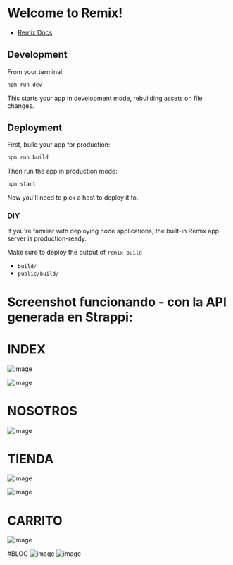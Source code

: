 # Welcome to Remix!

- [Remix Docs](https://remix.run/docs)

## Development

From your terminal:

```sh
npm run dev
```

This starts your app in development mode, rebuilding assets on file changes.

## Deployment

First, build your app for production:

```sh
npm run build
```

Then run the app in production mode:

```sh
npm start
```

Now you'll need to pick a host to deploy it to.

### DIY

If you're familiar with deploying node applications, the built-in Remix app server is production-ready.

Make sure to deploy the output of `remix build`

- `build/`
- `public/build/`

# Screenshot funcionando - con la API generada en Strappi:
# INDEX
![image](https://github.com/PaulRazon/tienda-guitarras/assets/73920749/4f1a0917-0d59-4b4d-aaa6-931ee8b08394)

![image](https://github.com/PaulRazon/tienda-guitarras/assets/73920749/a92b451c-ace8-4249-a898-5cc2e6e08a26)

# NOSOTROS
![image](https://github.com/PaulRazon/tienda-guitarras/assets/73920749/472df280-d71b-4d7f-9b9f-50fed47eefb6)
# TIENDA
![image](https://github.com/PaulRazon/tienda-guitarras/assets/73920749/a678824f-0f1d-4c5f-bedb-45c6388bdc11)

![image](https://github.com/PaulRazon/tienda-guitarras/assets/73920749/b9d35daf-7d3d-4caa-a0b0-0be394316c47)


# CARRITO

![image](https://github.com/PaulRazon/tienda-guitarras/assets/73920749/ce4172f1-3c6e-46b1-ab1d-a72373c2527f)

#BLOG
![image](https://github.com/PaulRazon/tienda-guitarras/assets/73920749/3fe64a6a-adec-4b45-90b3-3c8b7941a8e3)
![image](https://github.com/PaulRazon/tienda-guitarras/assets/73920749/668a503a-abdf-48a2-99ba-42d7de01c490)





